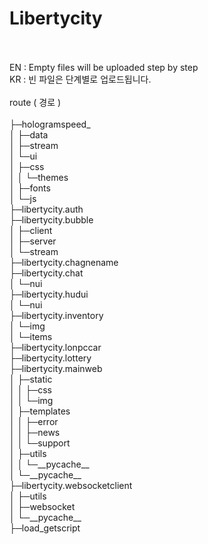 # Libertycity

<br />
<br />
EN : Empty files will be uploaded step by step<br />
KR : 빈 파일은 단계별로 업로드됩니다.


<br />
<br />
route ( 경로 ) 
<br />
<br />
├─hologramspeed_<br />
│  ├─data<br />
│  ├─stream<br />
│  └─ui<br />
│      ├─css<br />
│      │  └─themes<br />
│      ├─fonts<br />
│      └─js<br />
├─libertycity.auth<br />
├─libertycity.bubble<br />
│  ├─client<br />
│  ├─server<br />
│  └─stream<br />
├─libertycity.chagnename<br />
├─libertycity.chat<br />
│  └─nui<br />
├─libertycity.hudui<br />
│  └─nui<br />
├─libertycity.inventory<br />
│  └─img<br />
│      └─items<br />
├─libertycity.lonpccar<br />
├─libertycity.lottery<br />
├─libertycity.mainweb<br />
│  ├─static<br />
│  │  ├─css<br />
│  │  └─img<br />
│  ├─templates<br />
│  │  ├─error<br />
│  │  ├─news<br />
│  │  └─support<br />
│  ├─utils<br />
│  │  └─__pycache__<br />
│  └─__pycache__<br />
├─libertycity.websocketclient<br />
│  ├─utils<br />
│  ├─websocket<br />
│  └─__pycache__<br />
├─load_getscript<br />
